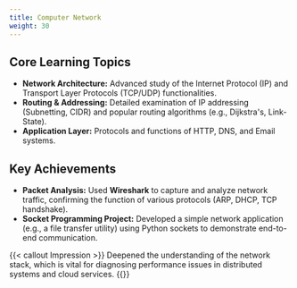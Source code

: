 ```yaml
---
title: Computer Network
weight: 30
---
```


## Core Learning Topics

* **Network Architecture:** Advanced study of the Internet Protocol (IP) and Transport Layer Protocols (TCP/UDP) functionalities.
* **Routing & Addressing:** Detailed examination of IP addressing (Subnetting, CIDR) and popular routing algorithms (e.g., Dijkstra's, Link-State).
* **Application Layer:** Protocols and functions of HTTP, DNS, and Email systems.

## Key Achievements

* **Packet Analysis:** Used **Wireshark** to capture and analyze network traffic, confirming the function of various protocols (ARP, DHCP, TCP handshake).
* **Socket Programming Project:** Developed a simple network application (e.g., a file transfer utility) using Python sockets to demonstrate end-to-end communication.

{{< callout Impression >}}
Deepened the understanding of the network stack, which is vital for diagnosing performance issues in distributed systems and cloud services.
{{</callout >}}